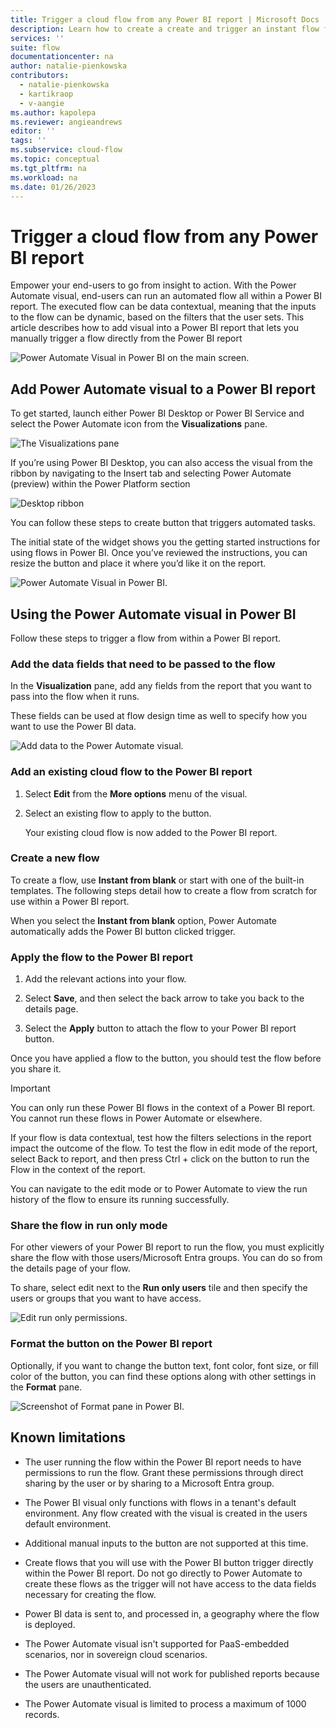 ```yaml
---
title: Trigger a cloud flow from any Power BI report | Microsoft Docs
description: Learn how to create a create and trigger an instant flow from any Power BI report
services: ''
suite: flow
documentationcenter: na
author: natalie-pienkowska
contributors:
  - natalie-pienkowska
  - kartikraop
  - v-aangie
ms.author: kapolepa
ms.reviewer: angieandrews
editor: ''
tags: ''
ms.subservice: cloud-flow
ms.topic: conceptual
ms.tgt_pltfrm: na
ms.workload: na
ms.date: 01/26/2023
---
```


# Trigger a cloud flow from any Power BI report

Empower your end-users to go from insight to action. With the Power Automate visual, end-users can run an automated flow all within a Power BI report. The executed flow can be data contextual, meaning that the inputs to the flow can be dynamic, based on the filters that the user sets. This article describes how to add visual into a Power BI report that lets you manually trigger a flow directly from the Power BI report

![Power Automate Visual in Power BI on the main screen.](media/power-bi-flow/power-bi-main.png)

## Add Power Automate visual to a Power BI report

To get started, launch either Power BI Desktop or Power BI Service and select the Power Automate icon from the **Visualizations** pane.

![The Visualizations pane](media/power-bi-flow/visualization-pane.png)

If you’re using Power BI Desktop, you can also access the visual from the ribbon by navigating to the Insert tab and selecting Power Automate (preview) within the Power Platform section

![Desktop ribbon](media/power-bi-flow/desktop-ribbon.png)

You can follow these steps to create button that triggers automated tasks.

The initial state of the widget shows you the getting started instructions for using flows in Power BI. Once you’ve reviewed the instructions, you can resize the button and place it where you’d like it on the report.

![Power Automate Visual in Power BI.](media/power-bi-flow/power-bi-report.png)

## Using the Power Automate visual in Power BI

Follow these steps to trigger a flow from within a Power BI report.

### Add the data fields that need to be passed to the flow

In the **Visualization** pane, add any fields from the report that you want to pass into the flow when it runs. 

These fields can be used at flow design time as well to specify how you want to use the Power BI data.

![Add data to the Power Automate visual.](media/power-bi-flow/Powerbi-add-data.png)

### Add an existing cloud flow to the Power BI report

1. Select **Edit** from the **More options** menu of the visual. 

1. Select an existing flow to apply to the button.

   Your existing cloud flow is now added to the Power BI report. 

### Create a new flow

To create a flow, use **Instant from blank** or start with one of the built-in templates. The following steps detail how to create a flow from scratch for use within a Power BI report.

When you select the **Instant from blank** option, Power Automate automatically adds the Power BI button clicked trigger.

### Apply the flow to the Power BI report

1. Add the relevant actions into your flow. 

1. Select **Save**, and then select the back arrow to take you back to the details page. 

1. Select the **Apply** button to attach the flow to your Power BI report button.

Once you have applied a flow to the button, you should test the flow before you share it. 

>[!IMPORTANT]
>You can only run these Power BI flows in the context of a Power BI report. You cannot run these flows in Power Automate or elsewhere. 

If your flow is data contextual, test how the filters selections in the report impact the outcome of the flow. To test the flow in edit mode of the report, select Back to report, and then press Ctrl + click on the button to run the Flow in the context of the report.

You can navigate to the edit mode or to Power Automate to view the run history of the flow to ensure its running successfully.

### Share the flow in run only mode

For other viewers of your Power BI report to run the flow, you must explicitly share the flow with those users/Microsoft Entra groups. You can do so from the details page of your flow.

To share, select edit next to the **Run only users** tile and then specify the users or groups that you want to have access.

![Edit run only permissions.](media/power-bi-flow/powerbI-run-only1.png)


### Format the button on the Power BI report

Optionally, if you want to change the button text, font color, font size, or fill color of the button, you can find these options along with other settings in the **Format** pane.

![Screenshot of Format pane in Power BI.](media/power-bi-flow/power-bi-flow-format.png)

## Known limitations 

- The user running the flow within the Power BI report needs to have permissions to run the flow. Grant these permissions through direct sharing by the user or by sharing to a Microsoft Entra group.

- The Power BI visual only functions with flows in a tenant's default environment. Any flow created with the visual is created in the users default environment.

- Additional manual inputs to the button are not supported at this time.

- Create flows that you will use with the Power BI button trigger directly within the Power BI report. Do not go directly to Power Automate to create these flows as the trigger will not have access to the data fields necessary for creating the flow.

- Power BI data is sent to, and processed in, a geography where the flow is deployed.

- The Power Automate visual isn't supported for PaaS-embedded scenarios, nor in sovereign cloud scenarios.

- The Power Automate visual will not work for published reports because the users are unauthenticated.

- The Power Automate visual is limited to process a maximum of 1000 records.